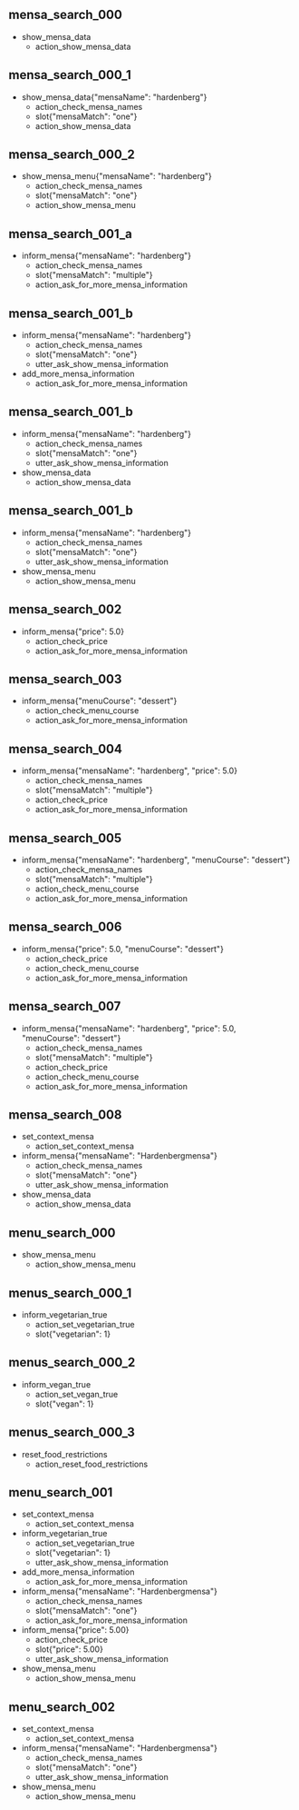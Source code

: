 ## mensa_search_000
* show_mensa_data
    - action_show_mensa_data
    
## mensa_search_000_1
* show_mensa_data{"mensaName": "hardenberg"}
    - action_check_mensa_names
    - slot{"mensaMatch": "one"}
    - action_show_mensa_data
    
## mensa_search_000_2
* show_mensa_menu{"mensaName": "hardenberg"}
    - action_check_mensa_names
    - slot{"mensaMatch": "one"}
    - action_show_mensa_menu
    
## mensa_search_001_a
* inform_mensa{"mensaName": "hardenberg"}
    - action_check_mensa_names
    - slot{"mensaMatch": "multiple"}
    - action_ask_for_more_mensa_information

## mensa_search_001_b
* inform_mensa{"mensaName": "hardenberg"}
    - action_check_mensa_names
    - slot{"mensaMatch": "one"}
    - utter_ask_show_mensa_information
* add_more_mensa_information
    - action_ask_for_more_mensa_information

## mensa_search_001_b
* inform_mensa{"mensaName": "hardenberg"}
    - action_check_mensa_names
    - slot{"mensaMatch": "one"}
    - utter_ask_show_mensa_information
* show_mensa_data
    - action_show_mensa_data

## mensa_search_001_b
* inform_mensa{"mensaName": "hardenberg"}
    - action_check_mensa_names
    - slot{"mensaMatch": "one"}
    - utter_ask_show_mensa_information
* show_mensa_menu
    - action_show_mensa_menu

## mensa_search_002
* inform_mensa{"price": 5.0}
    - action_check_price
    - action_ask_for_more_mensa_information
    
## mensa_search_003
* inform_mensa{"menuCourse": "dessert"}
    - action_check_menu_course
    - action_ask_for_more_mensa_information 
       
## mensa_search_004
* inform_mensa{"mensaName": "hardenberg", "price": 5.0}
    - action_check_mensa_names
    - slot{"mensaMatch": "multiple"}
    - action_check_price
    - action_ask_for_more_mensa_information
    
## mensa_search_005
* inform_mensa{"mensaName": "hardenberg", "menuCourse": "dessert"}
    - action_check_mensa_names
    - slot{"mensaMatch": "multiple"}
    - action_check_menu_course
    - action_ask_for_more_mensa_information

## mensa_search_006
* inform_mensa{"price": 5.0, "menuCourse": "dessert"}
    - action_check_price
    - action_check_menu_course
    - action_ask_for_more_mensa_information
    
## mensa_search_007
* inform_mensa{"mensaName": "hardenberg", "price": 5.0, "menuCourse": "dessert"}
    - action_check_mensa_names
    - slot{"mensaMatch": "multiple"}
    - action_check_price
    - action_check_menu_course
    - action_ask_for_more_mensa_information
    
## mensa_search_008
* set_context_mensa
    - action_set_context_mensa
* inform_mensa{"mensaName": "Hardenbergmensa"}
    - action_check_mensa_names
    - slot{"mensaMatch": "one"}
    - utter_ask_show_mensa_information
* show_mensa_data
    - action_show_mensa_data

## menu_search_000
* show_mensa_menu
    - action_show_mensa_menu

## menus_search_000_1
* inform_vegetarian_true
    - action_set_vegetarian_true
    - slot{"vegetarian": 1}
## menus_search_000_2
* inform_vegan_true
    - action_set_vegan_true
    - slot{"vegan": 1}
        
## menus_search_000_3
* reset_food_restrictions
    - action_reset_food_restrictions
       
## menu_search_001
* set_context_mensa
    - action_set_context_mensa
* inform_vegetarian_true
    - action_set_vegetarian_true
    - slot{"vegetarian": 1}
    - utter_ask_show_mensa_information
* add_more_mensa_information
    - action_ask_for_more_mensa_information
* inform_mensa{"mensaName": "Hardenbergmensa"}
    - action_check_mensa_names
    - slot{"mensaMatch": "one"}
    - action_ask_for_more_mensa_information
* inform_mensa{"price": 5.00}
    - action_check_price
    - slot{"price": 5.00}
    - utter_ask_show_mensa_information
* show_mensa_menu
    - action_show_mensa_menu
  
## menu_search_002
* set_context_mensa
    - action_set_context_mensa
* inform_mensa{"mensaName": "Hardenbergmensa"}
    - action_check_mensa_names
    - slot{"mensaMatch": "one"}
    - utter_ask_show_mensa_information
* show_mensa_menu
    - action_show_mensa_menu